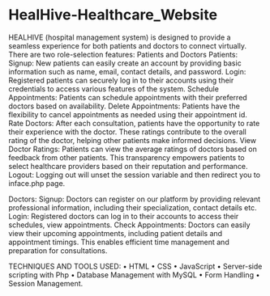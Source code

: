 # HealHive-Healthcare_Website
HEALHIVE (hospital management system) is designed to provide a seamless experience for both patients and doctors to connect virtually. There are two role-selection features: Patients and Doctors
Patients:
Signup: New patients can easily create an account by providing basic information such as name, email, contact details, and password.
Login: Registered patients can securely log in to their accounts using their credentials to access various features of the system.
Schedule Appointments: Patients can schedule appointments with their preferred doctors based on availability. 
Delete Appointments: Patients have the flexibility to cancel appointments as needed using their appointment id. 
Rate Doctors: After each consultation, patients have the opportunity to rate their experience with the doctor. These ratings contribute to the overall rating of the doctor, helping other patients make informed decisions.
View Doctor Ratings: Patients can view the average ratings of doctors based on feedback from other patients. This transparency empowers patients to select healthcare providers based on their reputation and performance.
Logout:  Logging out will unset the session variable and then redirect you to inface.php page.

Doctors:
Signup: Doctors can register on our platform by providing relevant professional information, including their specialization, contact details etc.
Login: Registered doctors can log in to their accounts to access their schedules, view appointments.
Check Appointments: Doctors can easily view their upcoming appointments, including patient details and appointment timings. This enables efficient time management and preparation for consultations.

TECHNIQUES AND TOOLS USED:
•	HTML
•	CSS
•	JavaScript
•	Server-side scripting with Php
•	Database Management with MySQL
•	Form Handling
•	Session Management.

